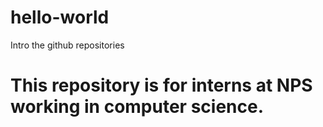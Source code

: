 # hello-world
Intro the github repositories
# This repository is for interns at NPS working in computer science.
